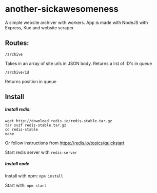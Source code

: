 # another-sickawesomeness

A simple website archiver with workers.
App is made with NodeJS with Express, Kue and website scraper.



## Routes:

`/archive`

Takes in an array of site urls in JSON body.
Returns a list of ID's in queue

`/archive/id`

Returns position in queue

## Install
##### Install redis:
```
wget http://download.redis.io/redis-stable.tar.gz
tar xvzf redis-stable.tar.gz
cd redis-stable
make
```

Or follow instructions from https://redis.io/topics/quickstart

Start redis server with `redis-server`

##### Install node
Install with npm: `npm install`

Start with: `npm start`

